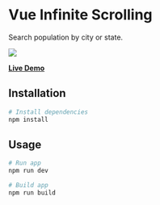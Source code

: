 # Vue Infinite Scrolling

Search population by city or state.

![](https://github.com/weiying-chen/vue-infinite-scrolling/blob/main/screenshot.png)

**[Live Demo](https://vue-infinite-scrolling.vercel.app/)**

## Installation

```bash
# Install dependencies
npm install
```

## Usage

```bash
# Run app
npm run dev

# Build app
npm run build
```
